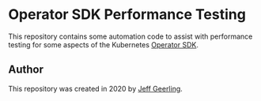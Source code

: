 # Operator SDK Performance Testing

This repository contains some automation code to assist with performance testing for some aspects of the Kubernetes [Operator SDK](https://github.com/operator-framework/operator-sdk).

## Author

This repository was created in 2020 by [Jeff Geerling](https://www.jeffgeerling.com).
